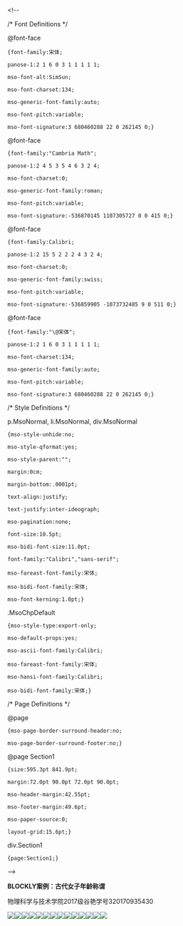 &lt;!--  
 /\* Font Definitions \*/  
 @font-face  
	{font-family:宋体;  
	panose-1:2 1 6 0 3 1 1 1 1 1;  
	mso-font-alt:SimSun;  
	mso-font-charset:134;  
	mso-generic-font-family:auto;  
	mso-font-pitch:variable;  
	mso-font-signature:3 680460288 22 0 262145 0;}  
@font-face  
	{font-family:"Cambria Math";  
	panose-1:2 4 5 3 5 4 6 3 2 4;  
	mso-font-charset:0;  
	mso-generic-font-family:roman;  
	mso-font-pitch:variable;  
	mso-font-signature:-536870145 1107305727 0 0 415 0;}  
@font-face  
	{font-family:Calibri;  
	panose-1:2 15 5 2 2 2 4 3 2 4;  
	mso-font-charset:0;  
	mso-generic-font-family:swiss;  
	mso-font-pitch:variable;  
	mso-font-signature:-536859905 -1073732485 9 0 511 0;}  
@font-face  
	{font-family:"\@宋体";  
	panose-1:2 1 6 0 3 1 1 1 1 1;  
	mso-font-charset:134;  
	mso-generic-font-family:auto;  
	mso-font-pitch:variable;  
	mso-font-signature:3 680460288 22 0 262145 0;}  
 /\* Style Definitions \*/  
 p.MsoNormal, li.MsoNormal, div.MsoNormal  
	{mso-style-unhide:no;  
	mso-style-qformat:yes;  
	mso-style-parent:"";  
	margin:0cm;  
	margin-bottom:.0001pt;  
	text-align:justify;  
	text-justify:inter-ideograph;  
	mso-pagination:none;  
	font-size:10.5pt;  
	mso-bidi-font-size:11.0pt;  
	font-family:"Calibri","sans-serif";  
	mso-fareast-font-family:宋体;  
	mso-bidi-font-family:宋体;  
	mso-font-kerning:1.0pt;}  
.MsoChpDefault  
	{mso-style-type:export-only;  
	mso-default-props:yes;  
	mso-ascii-font-family:Calibri;  
	mso-fareast-font-family:宋体;  
	mso-hansi-font-family:Calibri;  
	mso-bidi-font-family:宋体;}  
 /\* Page Definitions \*/  
 @page  
	{mso-page-border-surround-header:no;  
	mso-page-border-surround-footer:no;}  
@page Section1  
	{size:595.3pt 841.9pt;  
	margin:72.0pt 90.0pt 72.0pt 90.0pt;  
	mso-header-margin:42.55pt;  
	mso-footer-margin:49.6pt;  
	mso-paper-source:0;  
	layout-grid:15.6pt;}  
div.Section1  
	{page:Section1;}  
--&gt;  


**BLOCKLY案例：古代女子年龄称谓**

物理科学与技术学院2017级谷艳学号320170935430

![](file:///C:\Users\dell\AppData\Local\Temp\msohtmlclip1\01\clip_image002.jpg)![](file:///C:\Users\dell\AppData\Local\Temp\msohtmlclip1\01\clip_image004.jpg)![](file:///C:\Users\dell\AppData\Local\Temp\msohtmlclip1\01\clip_image006.jpg)![](file:///C:\Users\dell\AppData\Local\Temp\msohtmlclip1\01\clip_image008.jpg)![](file:///C:\Users\dell\AppData\Local\Temp\msohtmlclip1\01\clip_image010.jpg)![](file:///C:\Users\dell\AppData\Local\Temp\msohtmlclip1\01\clip_image012.jpg)![](file:///C:\Users\dell\AppData\Local\Temp\msohtmlclip1\01\clip_image014.jpg)![](file:///C:\Users\dell\AppData\Local\Temp\msohtmlclip1\01\clip_image016.jpg)![](file:///C:\Users\dell\AppData\Local\Temp\msohtmlclip1\01\clip_image018.jpg)![](file:///C:\Users\dell\AppData\Local\Temp\msohtmlclip1\01\clip_image020.jpg)![](file:///C:\Users\dell\AppData\Local\Temp\msohtmlclip1\01\clip_image022.jpg)![](file:///C:\Users\dell\AppData\Local\Temp\msohtmlclip1\01\clip_image024.jpg)![](file:///C:\Users\dell\AppData\Local\Temp\msohtmlclip1\01\clip_image026.jpg)![](file:///C:\Users\dell\AppData\Local\Temp\msohtmlclip1\01\clip_image028.jpg)

